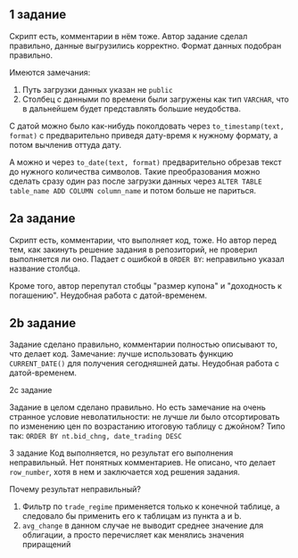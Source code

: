 ## 1 задание

Скрипт есть, комментарии в нём тоже. Автор задание сделал правильно, данные выгрузились корректно. Формат данных подобран правильно.

Имеются замечания:
1) Путь загрузки данных указан не `public`
2) Столбец с данными по времени были загружены как тип `VARCHAR`, что в дальнейшем будет представлять большие неудобства. 

С датой можно было как-нибудь поколдовать через `to_timestamp(text, format)` с предварительно приведя дату-время к нужному формату, а потом вычленив оттуда дату. 

А можно и через `to_date(text, format)` предварительно обрезав текст до нужного количества символов. Такие преобразования можно сделать сразу один раз после загрузки данных через `ALTER TABLE table_name ADD COLUMN column_name` и потом больше не париться.

## 2a задание

Скрипт есть, комментарии, что выполняет код, тоже. 
Но автор перед тем, как закинуть решение задания в репозиторий, не проверил выполняется ли оно. 
Падает с ошибкой в `ORDER BY`: неправильно указал название столбца.

Кроме того, автор перепутал стобцы "размер купона" и "доходность к погашению".
Неудобная работа с датой-временем.

## 2b задание

Задание сделано правильно, комментарии полностью описывают то, что делает код.
Замечание: лучше использовать функцию `CURRENT_DATE()` для получения сегодняшней даты.
Неудобная работа с датой-временем.

2c задание

Задание в целом сделано правильно.
Но есть замечание на очень странное условие неволатильности: не лучше ли было отсортировать по изменению цен по возрастанию итоговую таблицу с джойном?
Типо так: `ORDER BY nt.bid_chng, date_trading DESC`

3 задание
Код выполняется, но результат его выполнения неправильный.
Нет понятных комментариев. Не описано, что делает `row_number`, хотя в нем и заключается ход решения задания.

Почему результат неправильный?
1) Фильтр по `trade_regime` применяется только к конечной таблице, а следовало бы применить его к таблицам из пункта a и b.
2) `avg_change` в данном случае не выводит среднее значение для облигации, а просто перечисляет как менялись значения приращений






